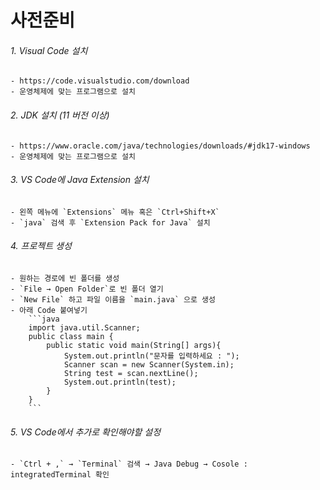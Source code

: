 # 사전준비
###### 1. Visual Code 설치
    - https://code.visualstudio.com/download
    - 운영체제에 맞는 프로그램으로 설치

###### 2. JDK 설치 (11 버전 이상) 
    - https://www.oracle.com/java/technologies/downloads/#jdk17-windows
    - 운영체제에 맞는 프로그램으로 설치

###### 3. VS Code에 Java Extension 설치
    - 왼쪽 메뉴에 `Extensions` 메뉴 혹은 `Ctrl+Shift+X`
    - `java` 검색 후 `Extension Pack for Java` 설치

###### 4. 프로젝트 생성
    - 원하는 경로에 빈 폴더를 생성
    - `File → Open Folder`로 빈 폴더 열기
    - `New File` 하고 파일 이름을 `main.java` 으로 생성
    - 아래 Code 붙여넣기
        ```java
        import java.util.Scanner;
        public class main {
            public static void main(String[] args){
                System.out.println("문자를 입력하세요 : ");
                Scanner scan = new Scanner(System.in);
                String test = scan.nextLine();
                System.out.println(test);
            }
        }
        ```
###### 5. VS Code에서 추가로 확인해야할 설정
    - `Ctrl + ,` → `Terminal` 검색 → Java Debug → Cosole : integratedTerminal 확인